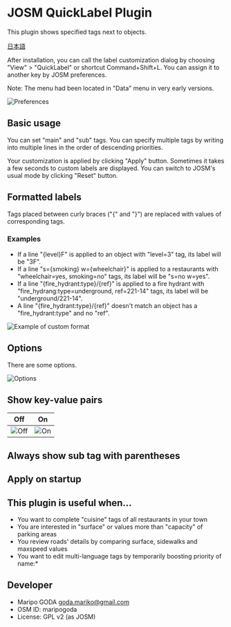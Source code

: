 # JOSM QuickLabel Plugin

This plugin shows specified tags next to objects.

[日本語](https://github.com/maripo/JOSM_quicklabel/blob/master/README.ja.md)

After installation, you can call the label customization dialog by choosing "View" > "QuickLabel" or shortcut Command+Shift+L. You can assign it to another key by JOSM preferences. 

Note: The menu had been located in "Data" menu in very early versions.

 ![Preferences](https://raw.githubusercontent.com/maripo/JOSM_quicklabel/master/doc/img/screenshot_en0.png)
 
 ## Basic usage
 
 You can set "main" and "sub" tags.
 You can specify multiple tags by writing into multiple lines in the order of descending priorities. 
 
Your customization is applied by clicking "Apply" button.
Sometimes it takes a few seconds to custom labels are displayed. 
You can switch to JOSM's usual mode by clicking "Reset" button.
 
 ## Formatted labels
 
 Tags placed between curly braces ("{" and "}") are replaced with values of corresponding tags.
 
 ### Examples
 * If a line "{level}F" is applied to an object with "level=3" tag, its label will be "3F".
 * If a line "s={smoking} w={wheelchair}" is applied to a restaurants with "wheelchair=yes, smoking=no" tags, its label will be "s=no w=yes".
 * If a line "{fire_hydrant:type}/{ref}" is applied to a fire hydrant with "fire_hydrang:type=underground, ref=221-14" tags, its label will be "underground/221-14".
 * A line "{fire_hydrant:type}/{ref}" doesn't match an object has a "fire_hydrant:type" and no "ref". 
 
 ![Example of custom format](https://raw.githubusercontent.com/maripo/JOSM_quicklabel/master/doc/img/format_example_en.png) 
 
## Options

There are some options.

 ![Options](https://raw.githubusercontent.com/maripo/JOSM_quicklabel/master/doc/img/options_en.png)

## Show key-value pairs

|Off|On|
|---|---|
|![Off](https://raw.githubusercontent.com/maripo/JOSM_quicklabel/master/doc/img/keyvalue_off_en.png)|![On](https://raw.githubusercontent.com/maripo/JOSM_quicklabel/master/doc/img/keyvalue_on_en.png)| 

## Always show sub tag with parentheses
## Apply on startup

## This plugin is useful when...

 * You want to complete "cuisine" tags of all restaurants in your town
 * You are interested in "surface"  or values more than "capacity" of parking areas
 * You review roads' details by comparing surface, sidewalks and maxspeed values
 * You want to edit multi-language tags by temporarily boosting priority of name:* 

## Developer

 * Maripo GODA <goda.mariko@gmail.com>
 * OSM ID: maripogoda
 * License: GPL v2 (as JOSM)
 